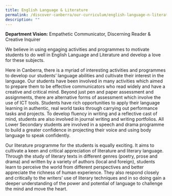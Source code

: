 ```yaml
---
title: English Language & Literature
permalink: /discover-canberra/our-curriculum/english-language-n-literature/
description: ""
---
```

<div class="pagecontent_box">
<p id="_ptod_61345" class="description ive_editable ive_ptod ive_content"><strong>Department Vision:</strong> Empathetic Communicator, Discerning Reader &amp; Creative Inquirer</p>
</div>
<div id="_ptoo_61346" class="pageblock_box">
<div id="_ptod_61346" class="ive_editable ive_ptod ive_content">
<p>We believe in using engaging activities and programmes to motivate students to do well in English Language and Literature and develop a love for these subjects.</p>
<p>Here in Canberra, there is a myriad of interesting activities and programmes to develop our students’ language abilities and cultivate their interest in the language. Our students have been involved in many activities which aimed to prepare them to be effective communicators who read widely and have a creative and critical mind. Beyond just pen and paper assessment and assignments, there are alternative forms of assessment which involve the use of ICT tools. Students have rich opportunities to apply their language learning in authentic, real world tasks through carrying out performance tasks and projects. To develop fluency in writing and a reflective cast of mind, students are also involved in journal writing and writing portfolios. All Lower Secondary students are involved in a speech and drama programme to build a greater confidence in projecting their voice and using body language to speak confidently.</p>
<p>Our literature programme for the students is equally exciting. It aims to cultivate a keen and critical appreciation of literature and literary language. Through the study of literary texts in different genres (poetry, prose and drama) and written by a variety of authors (local and foreign), students learn to perceive the world from different perspectives and better appreciate the richness of human experience. They also respond closely and critically to the writers’ use of literary techniques and in so doing gain a deeper understanding of the power and potential of language to challenge the mind and move the heart.</p>
</div>
</div>